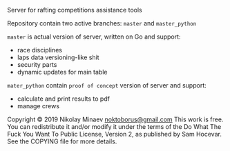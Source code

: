 Server for rafting competitions assistance tools

Repository contain two active branches: `master` and `master_python`

`master` is actual version of server, written on Go and support:
 * race disciplines
 * laps data versioning-like shit
 * security parts
 * dynamic updates for main table

`mater_python` contain `proof of concept` version of server and support:
 * calculate and print results to pdf
 * manage crews


Copyright © 2019 Nikolay Minaev <noktoborus@gmail.com>
This work is free. You can redistribute it and/or modify it under the
terms of the Do What The Fuck You Want To Public License, Version 2,
as published by Sam Hocevar. See the COPYING file for more details.
